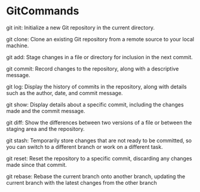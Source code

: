 # GitCommands

git init:
Initialize a new Git repository in the current directory.

git clone: 
Clone an existing Git repository from a remote source to your local machine.

git add:
Stage changes in a file or directory for inclusion in the next commit.

git commit:
Record changes to the repository, along with a descriptive message.

git log:
Display the history of commits in the repository, along with details such as the author, date, and commit message.

git show: 
Display details about a specific commit, including the changes made and the commit message.

git diff:
Show the differences between two versions of a file or between the staging area and the repository.

git stash: 
Temporarily store changes that are not ready to be committed, so you can switch to a different branch or work on a different task.

git reset: 
Reset the repository to a specific commit, discarding any changes made since that commit.

git rebase:
Rebase the current branch onto another branch, updating the current branch with the latest changes from the other branch
